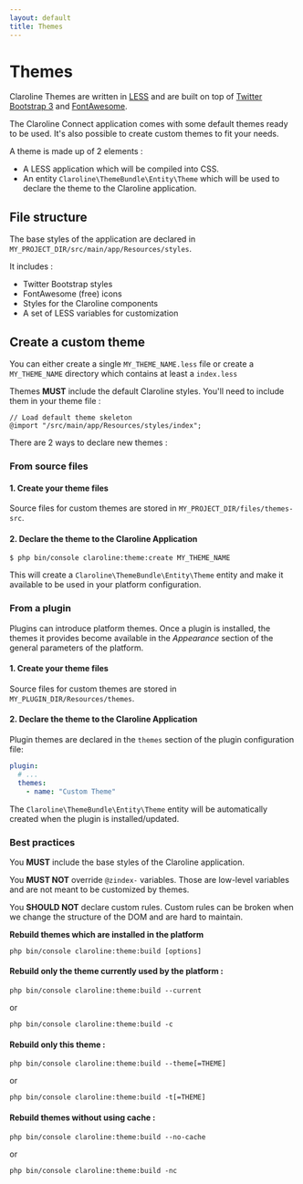 ```yaml
---
layout: default
title: Themes
---
```


# Themes

Claroline Themes are written in [LESS](https://lesscss.org/) and are built on top of [Twitter Bootstrap 3](https://getbootstrap.com/docs/3.3)
and [FontAwesome](https://fontawesome.com/).

The Claroline Connect application comes with some default themes ready to be used.
It's also possible to create custom themes to fit your needs.

A theme is made up of 2 elements :
- A LESS application which will be compiled into CSS.
- An entity `Claroline\ThemeBundle\Entity\Theme` which will be used to declare the theme to the Claroline application.

## File structure

The base styles of the application are declared in `MY_PROJECT_DIR/src/main/app/Resources/styles`.

It includes :
- Twitter Bootstrap styles
- FontAwesome (free) icons
- Styles for the Claroline components
- A set of LESS variables for customization

## Create a custom theme

You can either create a single `MY_THEME_NAME.less` file
or create a `MY_THEME_NAME` directory which contains at least a `index.less`

Themes **MUST** include the default Claroline styles.
You'll need to include them in your theme file :

```less
// Load default theme skeleton
@import "/src/main/app/Resources/styles/index";
```

There are 2 ways to declare new themes :

### From source files

#### 1. Create your theme files

Source files for custom themes are stored in `MY_PROJECT_DIR/files/themes-src`.

#### 2. Declare the theme to the Claroline Application

```
$ php bin/console claroline:theme:create MY_THEME_NAME
```

This will create a `Claroline\ThemeBundle\Entity\Theme` entity and make it available to be used
in your platform configuration.

### From a plugin

Plugins can introduce platform themes. Once a plugin is installed, the themes
it provides become available in the *Appearance* section of the general
parameters of the platform.

#### 1. Create your theme files

Source files for custom themes are stored in `MY_PLUGIN_DIR/Resources/themes`.

#### 2. Declare the theme to the Claroline Application

Plugin themes are declared in the `themes` section of the plugin configuration file:

```yml
plugin:
  # ...
  themes:
    - name: "Custom Theme"
```

The `Claroline\ThemeBundle\Entity\Theme` entity will be automatically created when the plugin is installed/updated.

### Best practices

You **MUST** include the base styles of the Claroline application.

You **MUST NOT** override `@zindex-` variables.
Those are low-level variables and are not meant to be customized by themes.

You **SHOULD NOT** declare custom rules.
Custom rules can be broken when we change the structure of the DOM and are hard to maintain.

**Rebuild themes which are installed in the platform**

``php bin/console claroline:theme:build [options]``

#### Rebuild only the theme currently used by the platform :

``php bin/console claroline:theme:build --current``

or

``php bin/console claroline:theme:build -c``

#### Rebuild only this theme :

``php bin/console claroline:theme:build --theme[=THEME]``

or

``php bin/console claroline:theme:build -t[=THEME]``

#### Rebuild themes without using cache :

``php bin/console claroline:theme:build --no-cache``

or

``php bin/console claroline:theme:build -nc``
